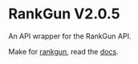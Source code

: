 # RankGun V2.0.5

An API wrapper for the RankGun API.

Make for [rankgun](https://rankgun.works), read the [docs](https://docs.rankgun.works).

